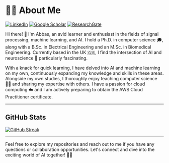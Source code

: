 # 👨‍💻 About Me

[![LinkedIn](https://img.shields.io/badge/LinkedIn-abbas--salami-blue)](https://www.linkedin.com/in/abbas-salami-a635844b/)
[![Google Scholar](https://img.shields.io/badge/Google%20Scholar-abbas--salami-brightgreen)](https://scholar.google.com/citations?user=i7gRuJMAAAAJ&hl=en)
[![ResearchGate](https://img.shields.io/badge/ResearchGate-abbas--salami-orange)](https://www.researchgate.net/profile/Abbas-Salami-2)


Hi there! 👋 I'm Abbas, an avid learner and enthusiast in the fields of signal processing, machine learning, and AI. I hold a Ph.D. in computer science 🎓, along with a B.Sc. in Electrical Engineering and an M.Sc. in Biomedical Engineering. Currently based in the UK 🇬🇧, I find the intersection of AI and neuroscience 🧠 particularly fascinating.

With a knack for quick learning, I have delved into AI and machine learning on my own, continuously expanding my knowledge and skills in these areas. Alongside my own studies, I thoroughly enjoy teaching computer science 👨‍🏫 and sharing my expertise with others. I have a passion for cloud computing ☁️ and I am actively preparing to obtain the AWS Cloud Practitioner certificate. 

---

## GitHub Stats
[![GitHub Streak](http://github-readme-streak-stats.herokuapp.com?user=your-AbbasSalami&theme=dark&background=000000)](https://git.io/streak-stats)

---

Feel free to explore my repositories and reach out to me if you have any questions or collaboration opportunities. Let's connect and dive into the exciting world of AI together! 🚀🤖
